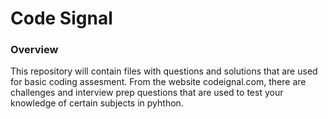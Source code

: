 # Code Signal

### Overview

This repository will contain files with questions and solutions that are used for basic coding assesment. From the website codeignal.com, there are challenges and interview prep questions that are used to test your knowledge of certain subjects in pyhthon.

